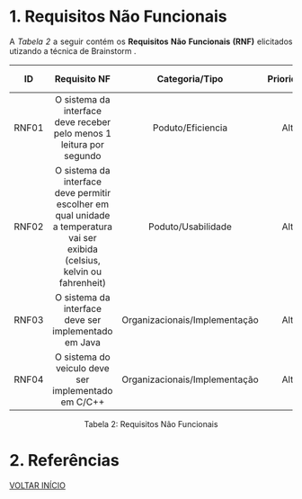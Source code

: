 # 1. Requisitos Não Funcionais

<p align="justify">A <i>Tabela 2</i> a seguir contém os <b>Requisitos Não Funcionais (RNF)</b> elicitados utizando a técnica de Brainstorm .</p>

| ID   |                                 Requisito NF                              | Categoria/Tipo | Prioridade | Requisitos Relacionados |
| :--: | :-----------------------------------------------------------------------: |:-------------: | :--------: | :-----------------: |
| RNF01 | O sistema da interface deve receber pelo menos 1 leitura por segundo |Poduto/Eficiencia |Alta | RF03 |
| RNF02 | O sistema da interface deve permitir escolher em qual unidade a temperatura vai ser exibida (celsius, kelvin ou fahrenheit)|Poduto/Usabilidade | Alta | | RF06 e RF07  |
| RNF03 | O sistema da interface deve ser implementado em Java | Organizacionais/Implementação | Alta | |  |
| RNF04 | O sistema do veiculo deve ser implementado em C/C++ | Organizacionais/Implementação | Alta | |  |

<div style="text-align: center">
<p>Tabela 2: Requisitos Não Funcionais</p>
</div>

# 2. Referências

<a href="../README.md">VOLTAR INÍCIO</a>






